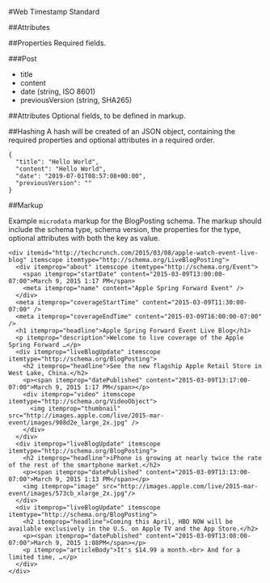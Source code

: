 #Web Timestamp Standard

##Attributes

##Properties
Required fields.

###Post
* title
* content
* date (string, ISO 8601)
* previousVersion (string, SHA265)

##Attributes
Optional fields, to be defined in markup.

##Hashing
A hash will be created of an JSON object, containing the required properties and optional attributes in a required order.
```
{
  "title": "Hello World",
  "content": "Hello World",
  "date": "2019-07-01T08:57:08+00:00",
  "previousVersion": ""
}
```

##Markup

Example `microdata` markup for the BlogPosting schema. The markup should include the schema type, schema version, the properties for the type, optional attributes with both the key as value. 
```
<div itemid="http://techcrunch.com/2015/03/08/apple-watch-event-live-blog" itemscope itemtype="http://schema.org/LiveBlogPosting">
  <div itemprop="about" itemscope itemtype="http://schema.org/Event">
    <span itemprop="startDate" content="2015-03-09T13:00:00-07:00">March 9, 2015 1:17 PM</span>
    <meta itemprop="name" content="Apple Spring Forward Event" />
  </div>
  <meta itemprop="coverageStartTime" content="2015-03-09T11:30:00-07:00" />
  <meta itemprop="coverageEndTime" content="2015-03-09T16:00:00-07:00" />
  <h1 itemprop="headline">Apple Spring Forward Event Live Blog</h1>
  <p itemprop="description">Welcome to live coverage of the Apple Spring Forward …</p>
  <div itemprop="liveBlogUpdate" itemscope itemtype="http://schema.org/BlogPosting">
    <h2 itemprop="headline">See the new flagship Apple Retail Store in West Lake, China.</h2>
    <p><span itemprop="datePublished" content="2015-03-09T13:17:00-07:00">March 9, 2015 1:17 PM</span></p>
    <div itemprop="video" itemscope itemtype="http://schema.org/VideoObject">
      <img itemprop="thumbnail" src="http://images.apple.com/live/2015-mar-event/images/908d2e_large_2x.jpg" />
    </div>
  </div>
  <div itemprop="liveBlogUpdate" itemscope itemtype="http://schema.org/BlogPosting">
    <h2 itemprop="headline">iPhone is growing at nearly twice the rate of the rest of the smartphone market.</h2>
    <p><span itemprop="datePublished" content="2015-03-09T13:13:00-07:00">March 9, 2015 1:13 PM</span></p>
    <img itemprop="image" src="http://images.apple.com/live/2015-mar-event/images/573cb_xlarge_2x.jpg"/>
  </div>
  <div itemprop="liveBlogUpdate" itemscope itemtype="http://schema.org/BlogPosting">
    <h2 itemprop="headline">Coming this April, HBO NOW will be available exclusively in the U.S. on Apple TV and the App Store.</h2>
    <p><span itemprop="datePublished" content="2015-03-09T13:08:00-07:00">March 9, 2015 1:08PM</span></p>
    <p itemprop="articleBody">It's $14.99 a month.<br> And for a limited time, …</p>
  </div>
</div>
```
